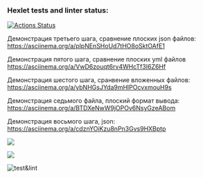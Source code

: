 ### Hexlet tests and linter status:
[![Actions Status](https://github.com/durgedancing/frontend-project-lvl2/workflows/hexlet-check/badge.svg)](https://github.com/durgedancing/frontend-project-lvl2/actions)

Демонстрация третьего шага, сравнение плоских json файлов:
https://asciinema.org/a/plpNEnSHoUd7tHO8oSktOAfE1

Демонстрация пятого шага, сравнение плоских yml файлов
https://asciinema.org/a/VwD6zouqt6rv4WHcTf3I6Z6Hf

Демонстрация шестого шага, сранвение вложенных файлов: 
https://asciinema.org/a/ybNHGsJYda9mHlPOcvxmouH9s

Демонстрация седьмого файла, плоский формат вывода:
https://asciinema.org/a/BTDXeNwW9jOPOv6NsyGzeABom

Демонстрация восьмого шага, json:
https://asciinema.org/a/cdznYOiKzu8nPn3Gvs9HXBptp

<a href="https://codeclimate.com/github/codeclimate/codeclimate/maintainability"><img src="https://api.codeclimate.com/v1/badges/a99a88d28ad37a79dbf6/maintainability" /></a>

<a href="https://codeclimate.com/github/codeclimate/codeclimate/test_coverage"><img src="https://api.codeclimate.com/v1/badges/a99a88d28ad37a79dbf6/test_coverage" /></a>

![test&lint](https://github.com/durgedancing/frontend-project-lvl2/actions/workflows/test&lint.yml/badge.svg)
